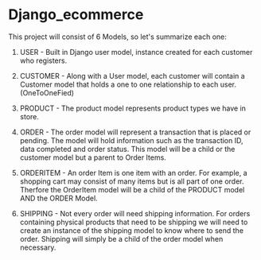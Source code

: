 # Django_ecommerce

This project will consist of 6 Models, so let's summarize each one:

1. USER - Built in Django user model,  instance created for each customer who registers.

2. CUSTOMER - Along with a User model, each customer will contain a Customer model that holds a one to one relationship to each user. (OneToOneFied)

3. PRODUCT - The product model represents product types we have in store.

4. ORDER - The order model will represent a transaction that is placed or pending. The model will hold information such as the transaction ID, data completed and order status. This model will be a child or the customer model but a parent to Order Items.

5. ORDERITEM - An order Item is one item with an order. For example, a shopping cart may consist of many items but is all part of one order. Therfore the OrderItem model will be a child of the PRODUCT model AND the ORDER Model.

6. SHIPPING - Not every order will need shipping information. For orders containing physical products that need to be shipping we will need to create an instance of the shipping model to know where to send the order. Shipping will simply be a child of the order model when necessary.

